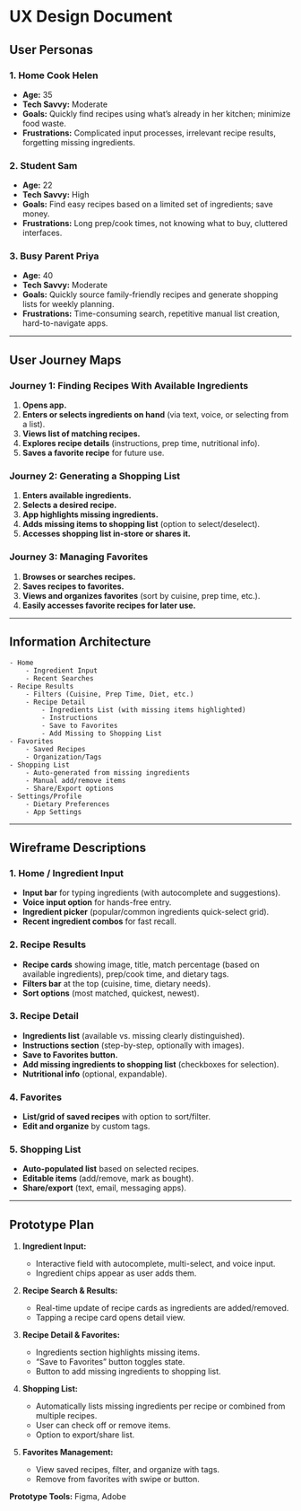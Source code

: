 # UX Design Document

## User Personas

### 1. Home Cook Helen
- **Age:** 35  
- **Tech Savvy:** Moderate  
- **Goals:** Quickly find recipes using what’s already in her kitchen; minimize food waste.  
- **Frustrations:** Complicated input processes, irrelevant recipe results, forgetting missing ingredients.

### 2. Student Sam
- **Age:** 22  
- **Tech Savvy:** High  
- **Goals:** Find easy recipes based on a limited set of ingredients; save money.  
- **Frustrations:** Long prep/cook times, not knowing what to buy, cluttered interfaces.

### 3. Busy Parent Priya
- **Age:** 40  
- **Tech Savvy:** Moderate  
- **Goals:** Quickly source family-friendly recipes and generate shopping lists for weekly planning.  
- **Frustrations:** Time-consuming search, repetitive manual list creation, hard-to-navigate apps.

---

## User Journey Maps

### Journey 1: Finding Recipes With Available Ingredients
1. **Opens app.**
2. **Enters or selects ingredients on hand** (via text, voice, or selecting from a list).
3. **Views list of matching recipes.**
4. **Explores recipe details** (instructions, prep time, nutritional info).
5. **Saves a favorite recipe** for future use.

### Journey 2: Generating a Shopping List
1. **Enters available ingredients.**
2. **Selects a desired recipe.**
3. **App highlights missing ingredients.**
4. **Adds missing items to shopping list** (option to select/deselect).
5. **Accesses shopping list in-store or shares it.**

### Journey 3: Managing Favorites
1. **Browses or searches recipes.**
2. **Saves recipes to favorites.**
3. **Views and organizes favorites** (sort by cuisine, prep time, etc.).
4. **Easily accesses favorite recipes for later use.**

---

## Information Architecture

```
- Home
    - Ingredient Input
    - Recent Searches
- Recipe Results
    - Filters (Cuisine, Prep Time, Diet, etc.)
    - Recipe Detail
        - Ingredients List (with missing items highlighted)
        - Instructions
        - Save to Favorites
        - Add Missing to Shopping List
- Favorites
    - Saved Recipes
    - Organization/Tags
- Shopping List
    - Auto-generated from missing ingredients
    - Manual add/remove items
    - Share/Export options
- Settings/Profile
    - Dietary Preferences
    - App Settings
```

---

## Wireframe Descriptions

### 1. Home / Ingredient Input
- **Input bar** for typing ingredients (with autocomplete and suggestions).
- **Voice input option** for hands-free entry.
- **Ingredient picker** (popular/common ingredients quick-select grid).
- **Recent ingredient combos** for fast recall.

### 2. Recipe Results
- **Recipe cards** showing image, title, match percentage (based on available ingredients), prep/cook time, and dietary tags.
- **Filters bar** at the top (cuisine, time, dietary needs).
- **Sort options** (most matched, quickest, newest).

### 3. Recipe Detail
- **Ingredients list** (available vs. missing clearly distinguished).
- **Instructions section** (step-by-step, optionally with images).
- **Save to Favorites button.**
- **Add missing ingredients to shopping list** (checkboxes for selection).
- **Nutritional info** (optional, expandable).

### 4. Favorites
- **List/grid of saved recipes** with option to sort/filter.
- **Edit and organize** by custom tags.

### 5. Shopping List
- **Auto-populated list** based on selected recipes.
- **Editable items** (add/remove, mark as bought).
- **Share/export** (text, email, messaging apps).

---

## Prototype Plan

1. **Ingredient Input:**  
   - Interactive field with autocomplete, multi-select, and voice input.
   - Ingredient chips appear as user adds them.

2. **Recipe Search & Results:**  
   - Real-time update of recipe cards as ingredients are added/removed.
   - Tapping a recipe card opens detail view.

3. **Recipe Detail & Favorites:**  
   - Ingredients section highlights missing items.
   - “Save to Favorites” button toggles state.
   - Button to add missing ingredients to shopping list.

4. **Shopping List:**  
   - Automatically lists missing ingredients per recipe or combined from multiple recipes.
   - User can check off or remove items.
   - Option to export/share list.

5. **Favorites Management:**  
   - View saved recipes, filter, and organize with tags.
   - Remove from favorites with swipe or button.

**Prototype Tools:** Figma, Adobe